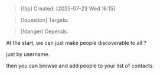 
>[!tip] Created: [2025-07-23 Wed 16:15]

>[!question] Targets: 

>[!danger] Depends: 

At the start, we can just make people discoverable to all ?

just by username.

then you can browse and add people to your list of contacts.